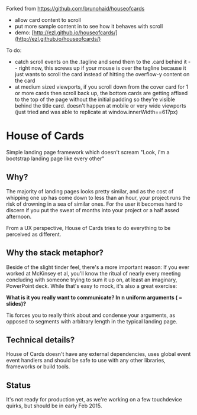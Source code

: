 Forked from https://github.com/brunohaid/houseofcards

- allow card content to scroll
- put more sample content in to see how it behaves with scroll
- demo: [http://ezl.github.io/houseofcards/](http://ezl.github.io/houseofcards/)

To do:

- catch scroll events on the .tagline and send them to the .card behind it -- right now, this screws up if your mouse is over the tagline because it just wants to scroll the card instead of hitting the overflow-y content on the card
- at medium sized viewports, if you scroll down from the cover card for 1 or more cards then scroll back up, the bottom cards are getting affixed to the top of the page without the initial padding so they're visible behind the title card.  doesn't happen at mobile or very wide viewports (just tried and was able to replicate at window.innerWidth==617px)

# House of Cards

Simple landing page framework which doesn't scream "Look, i'm a bootstrap landing page like every other"

## Why?

The majority of landing pages looks pretty similar, and as the cost of whipping one up has come down to less than an hour, your project runs the risk of drowning in a sea of similar ones. For the user it becomes hard to discern if you put the sweat of months into your project or a half assed afternoon.

From a UX perspective, House of Cards tries to do everything to be perceived as different.

## Why the stack metaphor?

Beside of the slight tinder feel, there's a more important reason: If you ever worked at McKinsey et al, you'll know the ritual of nearly every meeting concluding with someone trying to sum it up on, at least an imaginary, PowerPoint deck. While that's easy to mock, it's also a great exercise:

**What is it you really want to communicate? In n uniform arguments ( = slides)?**

Tis forces you to really think about and condense your arguments, as opposed to segments with arbitrary length in the typical landing page.

## Technical details?

House of Cards doesn't have any external dependencies, uses global event event handlers and should be safe to use with any other libraries, frameworks or build tools.

## Status

It's not ready for production yet, as we're working on a few touchdevice quirks, but should be in early Feb 2015.
